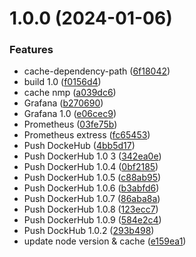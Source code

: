 # 1.0.0 (2024-01-06)


### Features

*  cache-dependency-path ([6f18042](https://github.com/YuldiKeepCoding/SRE_YUL/commit/6f18042b46be7bf405047c38ab8c10d5703e260a))
* build 1.0 ([f0156d4](https://github.com/YuldiKeepCoding/SRE_YUL/commit/f0156d4118d4f12256af2472749467da2dfc4cc8))
* cache nmp ([a039dc6](https://github.com/YuldiKeepCoding/SRE_YUL/commit/a039dc6a78d9092c776985436e93836ab0202ab9))
* Grafana ([b270690](https://github.com/YuldiKeepCoding/SRE_YUL/commit/b270690e47de7e604fbbcd7e862768ef802cf7e5))
* Grafana 1.0 ([e06cec9](https://github.com/YuldiKeepCoding/SRE_YUL/commit/e06cec99551ae2f2d8424caafdffe1f105d9ac82))
* Prometheus ([03fe75b](https://github.com/YuldiKeepCoding/SRE_YUL/commit/03fe75b6707c3427fe5dda92b4d0af10b2560589))
* Prometheus extress ([fc65453](https://github.com/YuldiKeepCoding/SRE_YUL/commit/fc6545392dddcd3659c0cf77093c6477eb665ac7))
* Push DockeHub ([4bb5d17](https://github.com/YuldiKeepCoding/SRE_YUL/commit/4bb5d175bb90dd2874a1068d721b0396f93d7b29))
* Push DockerHub 1.0 3 ([342ea0e](https://github.com/YuldiKeepCoding/SRE_YUL/commit/342ea0e7bf99662ec9e0d98ecf7acaac0b7133d5))
* Push DockerHub 1.0.4 ([0bf2185](https://github.com/YuldiKeepCoding/SRE_YUL/commit/0bf21856b338fa8ffd812346aba43218e0b1036f))
* Push DockerHub 1.0.5 ([c88ab95](https://github.com/YuldiKeepCoding/SRE_YUL/commit/c88ab95b2fd662a61b1170c7de1590032940145a))
* Push DockerHub 1.0.6 ([b3abfd6](https://github.com/YuldiKeepCoding/SRE_YUL/commit/b3abfd6ba68a94952ef78b98a99bc87dd31b9b65))
* Push DockerHub 1.0.7 ([86aba8a](https://github.com/YuldiKeepCoding/SRE_YUL/commit/86aba8a769b2fe746c3e290ab18b6efb659f707c))
* Push DockerHub 1.0.8 ([123ecc7](https://github.com/YuldiKeepCoding/SRE_YUL/commit/123ecc7053eab75d42de540a4d7fef0c12930b0a))
* Push DockerHub 1.0.9 ([584e2c4](https://github.com/YuldiKeepCoding/SRE_YUL/commit/584e2c4f27749a32f8d47daad0885fc8b955cf5b))
* Push DockHub 1.0.2 ([293b498](https://github.com/YuldiKeepCoding/SRE_YUL/commit/293b498d9902c486e407f4a162bd5f2fca41829c))
* update node version & cache ([e159ea1](https://github.com/YuldiKeepCoding/SRE_YUL/commit/e159ea10969066bf4bf8c3b6891dcd1e554c4cfa))
